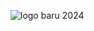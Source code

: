 ![logo baru 2024](https://github.com/SKPTV/bang_noi/assets/32232561/60e1ae47-8ee6-4c0e-879c-59964dc2c139)
